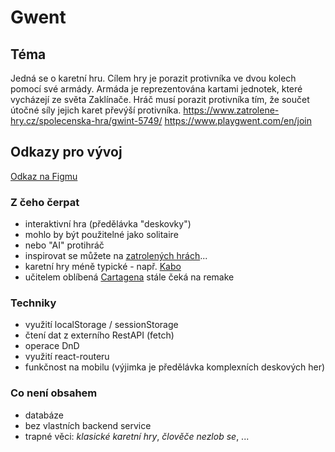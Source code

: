 # Gwent

## Téma

Jedná se o karetní hru. Cílem hry je porazit protivníka ve dvou kolech pomocí své armády. Armáda je reprezentována kartami jednotek, které vycházejí ze světa Zaklínače. Hráč musí porazit protivníka tím, že součet útočné síly jejich karet převýší protivníka.
https://www.zatrolene-hry.cz/spolecenska-hra/gwint-5749/
https://www.playgwent.com/en/join

## Odkazy pro vývoj

[Odkaz na Figmu](https://www.figma.com/file/oPEZtZDGTHvjsQjZs6EM9u/Untitled?type=design&node-id=0-1&mode=design&t=cAoFRAVAZoIcedsY-0)

### Z čeho čerpat

- interaktivní hra (předělávka "deskovky")
- mohlo by být použitelné jako solitaire
- nebo "AI" protihráč
- inspirovat se můžete na [zatrolených hrách](https://www.zatrolene-hry.cz/katalog-her/?fType=cat&keyword=&theme=-1&category=-1&minlength=-1&maxlength=-1&localization=6%2C+7%2C+8&min_players=1&max_players=1&age=-1)...
- karetní hry méně typické - např. [Kabo](https://www.zatrolene-hry.cz/spolecenska-hra/kabo-8341/)
- učitelem oblíbená [Cartagena](https://www.zatrolene-hry.cz/spolecenska-hra/cartagena-422/) stále čeká na remake

### Techniky

- využití localStorage / sessionStorage
- čtení dat z externího RestAPI (fetch)
- operace DnD
- využití react-routeru
- funkčnost na mobilu (výjimka je předělávka komplexních deskových her)

### Co není obsahem 

- databáze
- bez vlastních backend service
- trapné věci: *klasické karetní hry*, *člověče nezlob se*, ...
